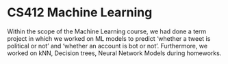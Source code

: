 # CS412 Machine Learning
 Within the scope of the Machine Learning course, we had done a term project in which we worked on ML models to predict ‘whether a tweet is political or not’ and ‘whether an account is bot or not’. Furthermore, we worked on kNN, Decision trees, Neural Network Models during homeworks.
